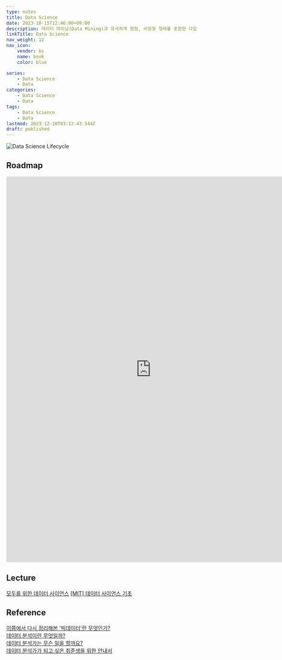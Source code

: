 ```yaml
---
type: notes
title: Data Science
date: 2023-10-15T12:46:00+09:00
description: 데이터 마이닝(Data Mining)과 유사하게 정형, 비정형 형태를 포함한 다양한 데이터로부터 지식과 인사이트를 추출하는 과정에서 과학적 방법론, 프로세스, 알고리즘, 시스템을 동원하는 융합 분야
linkTitle: Data Science
nav_weight: 12
nav_icon:
    vendor: bs
    name: book
    color: blue

series:
    - Data Science
    - Data
categories:
    - Data Science
    - Data
tags:
    - Data Science
    - Data
lastmod: 2023-12-10T03:12:43.544Z
draft: published
---
```


![Data Science Lifecycle](/content/data/data-science-lifecycle.png#center "https://medium.com/@milanbhadja7932/data-cleaning-in-data-science-e8d0c0d3efdf")

## Roadmap

<p align="center">
<iframe width="768" height="1024" src="https://roadmap.sh/ai-data-scientist?s=652b754df43a58c923ce9d26" frameborder="0" allow="accelerometer; autoplay; encrypted-media; gyroscope; picture-in-picture" allowfullscreen></iframe>
</p>

## Lecture

[모두를 위한 데이터 사이언스](https://www.boostcourse.org/ds101)
[[MIT] 데이터 사이언스 기초](https://www.boostcourse.org/ds201)

## Reference

[이쯤에서 다시 정리해본 '빅데이터'란 무엇인가?](https://yozm.wishket.com/magazine/detail/2264/)  
[데이터 분석이란 무엇일까?](https://yozm.wishket.com/magazine/detail/1567/)  
[데이터 분석가는 무슨 일을 할까요?](https://yozm.wishket.com/magazine/detail/1571/)  
[데이터 분석가가 되고 싶은 취준생을 위한 안내서](https://yozm.wishket.com/magazine/detail/1649/)
